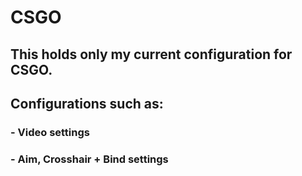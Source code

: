 # CSGO

## This holds only my current configuration for CSGO.
## Configurations such as:
### - Video settings
### - Aim, Crosshair + Bind settings
